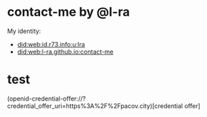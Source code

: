# contact-me by @l-ra

My identity: 
* [did:web:id.r73.info:u:lra](https://id.r73.info/u/lra/did.json)
* [did:web:l-ra.github.io:contact-me](https://l-ra.github.io/contact-me/did.json)


# test
(openid-credential-offer://?credential_offer_uri=https%3A%2F%2Fpacov.city)[credential offer]

